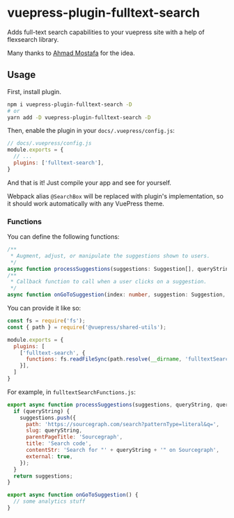 # vuepress-plugin-fulltext-search

Adds full-text search capabilities to your vuepress site with a help of flexsearch library.

Many thanks to [Ahmad Mostafa](https://ahmadmostafa.com/2019/12/09/build-better-search-in-vuepress-site/) for the idea.

## Usage

First, install plugin.

```bash
npm i vuepress-plugin-fulltext-search -D
# or
yarn add -D vuepress-plugin-fulltext-search -D
```

Then, enable the plugin in your `docs/.vuepress/config.js`:

```js
// docs/.vuepress/config.js
module.exports = {
  // ...
  plugins: ['fulltext-search'],
}
```

And that is it! Just compile your app and see for yourself.

Webpack alias `@SearchBox` will be replaced with plugin's implementation, so it should work automatically with any
VuePress theme.

### Functions

You can define the following functions:

```ts
/**
 * Augment, adjust, or manipulate the suggestions shown to users.
 */
async function processSuggestions(suggestions: Suggestion[], queryString: string, queryTerms: string[]): Suggestion[]
/**
 * Callback function to call when a user clicks on a suggestion.
 */
async function onGoToSuggestion(index: number, suggestion: Suggestion, queryString: string, queryTerms: string[])
```

You can provide it like so:

```js
const fs = require('fs');
const { path } = require('@vuepress/shared-utils');

module.exports = {
  plugins: [
    ['fulltext-search', {
      functions: fs.readFileSync(path.resolve(__dirname, 'fulltextSearchFunctions.js')),
    }],
  ]
}
```

For example, in `fulltextSearchFunctions.js`:

```js
export async function processSuggestions(suggestions, queryString, queryTerms) {
  if (queryString) {
    suggestions.push({
      path: 'https://sourcegraph.com/search?patternType=literal&q=',
      slug: queryString,
      parentPageTitle: 'Sourcegraph',
      title: 'Search code',
      contentStr: 'Search for "' + queryString + '" on Sourcegraph',
      external: true,
    });
  }
  return suggestions;
}

export async function onGoToSuggestion() {
  // some analytics stuff
}
```
